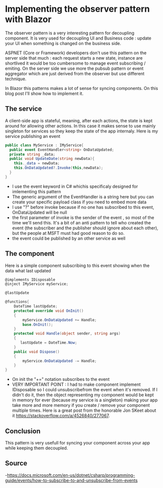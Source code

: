 # Implementing the observer pattern with Blazor

The observer pattern is a very interesting pattern for decoupling component. It is very used for decoupling UI and Business code : update your UI when something is changed on the business side.

ASPNET (Core or Framework) developers don't use this pattern on the server side that much : each request starts a new state, instance are shortlived it would be too cumbersome to manage event subscribing / emiting. On the server side we use more the pubsub pattern or event aggregator which are just derived from the observer but use different technique.

In Blazor this patterns makes a lot of sense for syncing components. On this blog post I'll show how to implement it.

## The service
A client-side app is stateful, meaning, after each actions, the state is kept around for allowing other actions. In this case it makes sense to use mainly singleton for services so they keep the state of the app internaly. Here is my service publishing an event

```cs
public class MyService : IMyService{
  public event EventHandler<string> OnDataUpdated;
  private string _data;
  public void UpdateDate(string newData){
    this._data = newData;
    this.OnDataUpdated?.Invoke(this,newData);
  }
}
```
- I use the event keyword in C# whichis specificaly designed for imlementing this pattern
- The generic argument of the EventHandler is a string here but you can create your specific payload class if you need to embed more data
- I use "?" before invoke because if no one has subscribed to this event, OnDataUpdated will be null
- the first parameter of invoke is the sender of the event , so most of the time we'll send this. It's a bit of an anti pattern to tell who created the event (the subscriber and the publisher should ignore about each other), but the people at MSFT must had good reason to do so.
- the event could be published by an other service as well

## The component
Here is a simple component subscribing to this event showing when the data what last updated

```cs
@implements IDisposable
@inject IMyService myService;

@lastUpdate

@functions{
    DateTime lastUpdate;
    protected override void OnInit()
    {
        myService.OnDataUpdated += Handle;
        base.OnInit();
    }
    protected void Handle(object sender, string args)
    {
       lastUpdate = DateTime.Now;        
    }
    public void Dispose()
    {
        myService.OnDataUpdated -= Handle;
    }
}

```

- On init the "+=" notation subscribes to the event
- VERY IMPORTANT POINT : I had to make component implement IDisposable so I could unsubscribefrom the event when it's removed. If I didn't do it, then the object representing my component would be kept in memory for ever (because my service is a singleton) making your app take more and more memory if you create / remove your component multiple times. Here is a great post from the honorable Jon SKeet about it <https://stackoverflow.com/a/4526840/277067>.

## Conclusion

This pattern is very usefull for syncing your component across your app while keeping them decoupled. 

## Source
-<https://docs.microsoft.com/en-us/dotnet/csharp/programming-guide/events/how-to-subscribe-to-and-unsubscribe-from-events>
